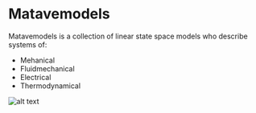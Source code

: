 # Matavemodels

Matavemodels is a collection of linear state space models who describe systems of:

* Mehanical
* Fluidmechanical
* Electrical
* Thermodynamical

![alt text](https://github.com/DanielMartensson/matavemodels/blob/master/Markering_086.png)
